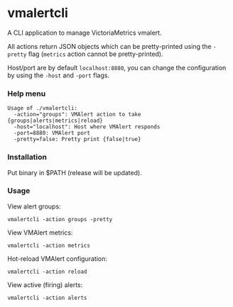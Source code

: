 # vmalertcli

A CLI application to manage VictoriaMetrics vmalert.

All actions return JSON objects which can be pretty-printed using the `-pretty` flag (`metrics` action cannot be pretty-printed).

Host/port are by default `localhost:8880`, you can change the configuration by using the `-host` and `-port` flags.

### Help menu

```
Usage of ./vmalertcli:
  -action="groups": VMAlert action to take {groups|alerts|metrics|reload}
  -host="localhost": Host where VMAlert responds
  -port=8880: VMAlert port
  -pretty=false: Pretty print {false|true}
```

### Installation 
 
Put binary in $PATH (release will be updated).

### Usage

View alert groups:
```
vmalertcli -action groups -pretty
```

View VMAlert metrics:
```
vmalertcli -action metrics
```

Hot-reload VMAlert configuration:
```
vmalertcli -action reload
```

View active (firing) alerts:
```
vmalertcli -action alerts
```